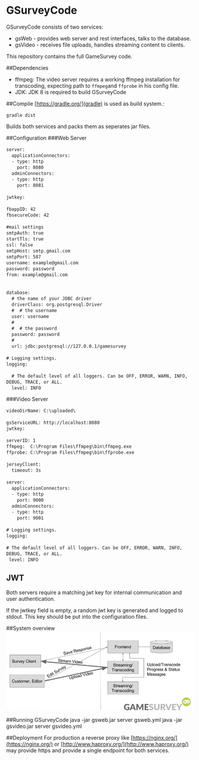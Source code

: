 # GSurveyCode
GSurveyCode consists of two services: 
* gsWeb -  provides web server and rest interfaces, talks to the database. 
* gsVideo - receives file uploads, handles streaming content to clients.

This repository contains the full GameSurvey code.

##Dependencies
* ffmpeg:  The video server requires a working ffmpeg installation for transcoding, expecting path to `ffmpeg`and `ffprobe` in his config file.
* JDK:  JDK 8 is required to build GSurveyCode


##Compile
[https://gradle.org/](gradle) is used as build system.:

    gradle dist
    
Builds both services and packs them as seperates jar files.

    
##Configuration
###Web Server
```
server:
  applicationConnectors:
  - type: http
    port: 8080
  adminConnectors:
  - type: http
    port: 8081

jwtkey:

fbappID: 42
fbsecureCode: 42

#mail settings
smtpAuth: true
startTls: true
ssl: false
smtpHost: smtp.gmail.com
smtpPort: 587
username: example@gmail.com
password: password
from: example@gmail.com


database:
  # the name of your JDBC driver
  driverClass: org.postgresql.Driver
  #  # the username
  user: username
  #
  #  # the password
  password: password
  #
  url: jdbc:postgresql://127.0.0.1/gamesurvey

# Logging settings.
logging:

  # The default level of all loggers. Can be OFF, ERROR, WARN, INFO, DEBUG, TRACE, or ALL.
  level: INFO
```

###Video Server
```
videoDirName: C:\uploaded\

gsServiceURL: http://localhost:8080
jwtkey:

serverID: 1
ffmpeg:  C:\Program Files\ffmpeg\bin\ffmpeg.exe
ffprobe: C:\Program Files\ffmpeg\bin\ffprobe.exe

jerseyClient:
  timeout: 3s

server:
  applicationConnectors:
  - type: http
    port: 9000
  adminConnectors:
  - type: http
    port: 9001

# Logging settings.
logging:

# The default level of all loggers. Can be OFF, ERROR, WARN, INFO, DEBUG, TRACE, or ALL.
 level: INFO
```
## JWT
Both servers require a matching jwt key for internal communication and user authentication.

If the jwtkey field is empty, a random jwt key is generated and logged to stdout.
This key should be put into the configuration files.

##System overview
![](gsarch.png)


##Running GSurveyCode
    java -jar gsweb.jar server gsweb.yml
    java -jar gsvideo.jar server gsvideo.yml
    
##Deployment
For production a reverse proxy like [https://nginx.org/](https://nginx.org/) or [http://www.haproxy.org/](http://www.haproxy.org/) may provide https and provide a single endpoint for both services.

